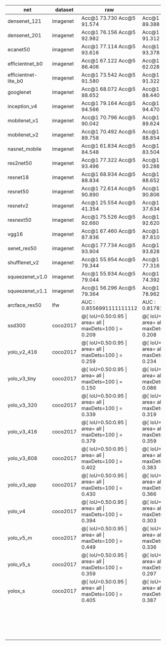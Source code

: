 

| net                  | dataset  | raw                                                      | int8                                                     |
| -------------------- | -------- | -------------------------------------------------------- | -------------------------------------------------------- |
| densenet_121         | imagenet | Acc@1 73.730 Acc@5 91.574                                | Acc@1 69.482 Acc@5 89.388                                |
| densenet_201         | imagenet | Acc@1 76.156 Acc@5 92.982                                | Acc@1 72.520 Acc@5 91.312                                |
| ecanet50             | imagenet | Acc@1 77.114 Acc@5 93.616                                | Acc@1 76.642 Acc@5 93.378                                |
| efficientnet_b0      | imagenet | Acc@1 67.122 Acc@5 86.406                                | Acc@1 38.916 Acc@5 62.028                                |
| efficientnet-lite_b0 | imagenet | Acc@1 73.542 Acc@5 91.580                                | Acc@1 73.268 Acc@5 91.322                                |
| googlenet            | imagenet | Acc@1 68.072 Acc@5 88.652                                | Acc@1 67.622 Acc@5 88.440                                |
| inception_v4         | imagenet | Acc@1 79.164 Acc@5 94.566                                | Acc@1 78.952 Acc@5 94.470                                |
| mobilenet_v1         | imagenet | Acc@1 70.796 Acc@5 90.042                                | Acc@1 70.224 Acc@5 89.624                                |
| mobilenet_v2         | imagenet | Acc@1 70.492 Acc@5 89.758                                | Acc@1 69.450 Acc@5 88.854                                |
| nasnet_mobile        | imagenet | Acc@1 61.834 Acc@5 84.548                                | Acc@1 60.286 Acc@5 83.504                                |
| res2net50            | imagenet | Acc@1 77.322 Acc@5 93.496                                | Acc@1 76.880 Acc@5 93.288                                |
| resnet18             | imagenet | Acc@1 68.934 Acc@5 88.834                                | Acc@1 68.104 Acc@5 88.652                                |
| resnet50             | imagenet | Acc@1 72.614 Acc@5 90.890                                | Acc@1 72.402 Acc@5 90.806                                |
| resnetv2             | imagenet | Acc@1 25.554 Acc@5 41.354                                | Acc@1 21.850 Acc@5 37.634                                |
| resnext50            | imagenet | Acc@1 75.526 Acc@5 92.660                                | Acc@1 74.930 Acc@5 92.620                                |
| vgg16                | imagenet | Acc@1 67.460 Acc@5 87.836                                | Acc@1 67.296 Acc@5 87.810                                |
| senet_res50          | imagenet | Acc@1 77.734 Acc@5 93.904                                | Acc@1 77.286 Acc@5 93.828                                |
| shufflenet_v2        | imagenet | Acc@1 55.954 Acc@5 79.344                                | Acc@1 53.492 Acc@5 77.316                                |
| squeezenet_v1.0      | imagenet | Acc@1 55.934 Acc@5 79.044                                | Acc@1 48.048 Acc@5 74.392                                |
| squeezenet_v1.1      | imagenet | Acc@1 56.296 Acc@5 79.364                                | Acc@1 55.474 Acc@5 78.962                                |
| arcface_res50        | lfw      | AUC  : 0.8556991111111112                                | AUC  : 0.8178183333333334                                |
| ssd300               | coco2017 | @[ IoU=0.50:0.95 \| area=   all \| maxDets=100 ] = 0.209 | @[ IoU=0.50:0.95 \| area=   all \| maxDets=100 ] = 0.208 |
| yolo_v2_416          | coco2017 | @[ IoU=0.50:0.95 \| area=   all \| maxDets=100 ] = 0.259 | @[ IoU=0.50:0.95 \| area=   all \| maxDets=100 ] = 0.234 |
| yolo_v3_tiny         | coco2017 | @[ IoU=0.50:0.95 \| area=   all \| maxDets=100 ] = 0.150 | @[ IoU=0.50:0.95 \| area=   all \| maxDets=100 ] = 0.086 |
| yolo_v3_320          | coco2017 | @[ IoU=0.50:0.95 \| area=   all \| maxDets=100 ] = 0.339 | @[ IoU=0.50:0.95 \| area=   all \| maxDets=100 ] = 0.319 |
| yolo_v3_416          | coco2017 | @[ IoU=0.50:0.95 \| area=   all \| maxDets=100 ] = 0.379 | @[ IoU=0.50:0.95 \| area=   all \| maxDets=100 ] = 0.359 |
| yolo_v3_608          | coco2017 | @[ IoU=0.50:0.95 \| area=   all \| maxDets=100 ] = 0.402 | @[ IoU=0.50:0.95 \| area=   all \| maxDets=100 ] = 0.383 |
| yolo_v3_spp          | coco2017 | @[ IoU=0.50:0.95 \| area=   all \| maxDets=100 ] = 0.430 | @[ IoU=0.50:0.95 \| area=   all \| maxDets=100 ] = 0.366 |
| yolo_v4              | coco2017 | @[ IoU=0.50:0.95 \| area=   all \| maxDets=100 ] = 0.394 | @[ IoU=0.50:0.95 \| area=   all \| maxDets=100 ] = 0.303 |
| yolo_v5_m            | coco2017 | @[ IoU=0.50:0.95 \| area=   all \| maxDets=100 ] = 0.449 | @[ IoU=0.50:0.95 \| area=   all \| maxDets=100 ] = 0.336 |
| yolo_v5_s            | coco2017 | @[ IoU=0.50:0.95 \| area=   all \| maxDets=100 ] = 0.359 | @[ IoU=0.50:0.95 \| area=   all \| maxDets=100 ] = 0.297 |
| yolox_s              | coco2017 | @[ IoU=0.50:0.95 \| area=   all \| maxDets=100 ] = 0.405 | @[ IoU=0.50:0.95 \| area=   all \| maxDets=100 ] = 0.387 |
|                      |          |                                                          |                                                          |
|                      |          |                                                          |                                                          |
|                      |          |                                                          |                                                          |
|                      |          |                                                          |                                                          |
|                      |          |                                                          |                                                          |
|                      |          |                                                          |                                                          |
|                      |          |                                                          |                                                          |
|                      |          |                                                          |                                                          |
|                      |          |                                                          |                                                          |
|                      |          |                                                          |                                                          |
|                      |          |                                                          |                                                          |
|                      |          |                                                          |                                                          |
|                      |          |                                                          |                                                          |
|                      |          |                                                          |                                                          |
|                      |          |                                                          |                                                          |
|                      |          |                                                          |                                                          |
|                      |          |                                                          |                                                          |
|                      |          |                                                          |                                                          |
|                      |          |                                                          |                                                          |

